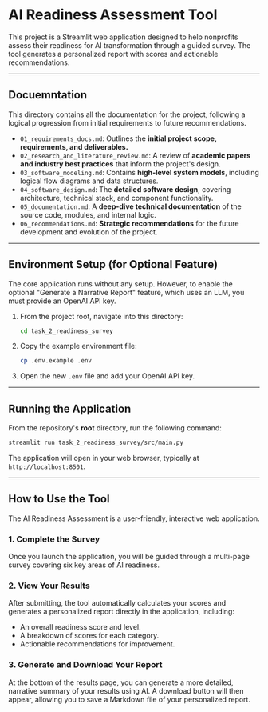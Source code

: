 # AI Readiness Assessment Tool

This project is a Streamlit web application designed to help nonprofits assess their readiness for AI transformation through a guided survey. The tool generates a personalized report with scores and actionable recommendations.

-----

## Docuemntation

This directory contains all the documentation for the project, following a logical progression from initial requirements to future recommendations.

* `01_requirements_docs.md`: Outlines the **initial project scope, requirements, and deliverables.**
* `02_research_and_literature_review.md`: A review of **academic papers and industry best practices** that inform the project's design.
* `03_software_modeling.md`: Contains **high-level system models**, including logical flow diagrams and data structures.
* `04_software_design.md`: The **detailed software design**, covering architecture, technical stack, and component functionality.
* `05_documentation.md`: A **deep-dive technical documentation** of the source code, modules, and internal logic.
* `06_recommendations.md`: **Strategic recommendations** for the future development and evolution of the project.

-----

## Environment Setup (for Optional Feature)

The core application runs without any setup. However, to enable the optional "Generate a Narrative Report" feature, which uses an LLM, you must provide an OpenAI API key.

1.  From the project root, navigate into this directory: 
    ```bash
    cd task_2_readiness_survey
    ```
2.  Copy the example environment file:
    ```bash
    cp .env.example .env
    ```
3.  Open the new `.env` file and add your OpenAI API key.

-----

## Running the Application

From the repository's **root** directory, run the following command:

```bash
streamlit run task_2_readiness_survey/src/main.py
```

The application will open in your web browser, typically at `http://localhost:8501`.

-----

## How to Use the Tool

The AI Readiness Assessment is a user-friendly, interactive web application.

### 1\. Complete the Survey

Once you launch the application, you will be guided through a multi-page survey covering six key areas of AI readiness.

### 2\. View Your Results

After submitting, the tool automatically calculates your scores and generates a personalized report directly in the application, including:

  - An overall readiness score and level.
  - A breakdown of scores for each category.
  - Actionable recommendations for improvement.

### 3\. Generate and Download Your Report

At the bottom of the results page, you can generate a more detailed, narrative summary of your results using AI. A download button will then appear, allowing you to save a Markdown file of your personalized report.